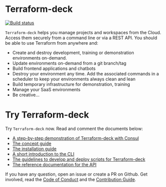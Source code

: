 # Terraform-deck

[![Build status](https://api.travis-ci.org/gregoryguillou/terraform-deck.svg?branch=master)](https://api.travis-ci.org/gregoryguillou/terraform-deck)

`Terraform-deck` helps you manage projects and workspaces from the Cloud.
Access them securely from a command line or via a REST API. You should be
able to use Terraform from anywhere and:

- Create and destroy development, training or demonstration environments 
  on-demand.
- Update environments on-demand from a git branch/tag
- Build frontend applications and chatbots
- Destroy your environment any time. Add the associated commands in a scheduler
  to keep your environments always clean and lean
- Build temporary infrastructure for demonstration, training
- Manage your SaaS environments
- Be creative...

# Try Terraform-deck

Try `Terraform-deck` now. Read and comment the documents below:

- [A step-by-step demonstration of Terraform-deck with Consul](https://github.com/gregoryguillou/terraform-deck/blob/master/docs/TUTORIAL.md)
- [The concept guide](https://github.com/gregoryguillou/terraform-deck/blob/master/docs/CONCEPT.md)
- [The installation guide](https://github.com/gregoryguillou/terraform-deck/blob/master/docs/INSTALLATION.md)
- [A short introduction to the CLI](https://github.com/gregoryguillou/terraform-deck/blob/master/docs/CLI.md)
- [The guidelines to develop and deploy scripts for Terraform-deck](https://github.com/gregoryguillou/terraform-deck/blob/master/docs/GUIDELINES.md)
- [The reference documentation for the API](https://github.com/gregoryguillou/terraform-deck/blob/master/docs/REFERENCE.adoc)

If you have any question, open an issue or create a PR on Github. Get involved,
read the [Code of Conduct](https://github.com/gregoryguillou/terraform-deck/blob/master/docs/CODE_OF_CONDUCT.md) and the
[Contribution Guide](https://github.com/gregoryguillou/terraform-deck/blob/master/docs/CONTRIBUTING.md).
